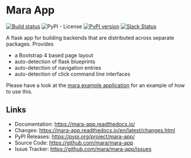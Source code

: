 # Mara App

[![Build status](https://github.com/mara/mara-app/actions/workflows/build_for_deployment.yaml/badge.svg)](https://github.com/mara/mara-app/actions/workflows/build_for_deployment.yaml)
![PyPI - License](https://img.shields.io/pypi/l/mara-app.svg)
[![PyPI version](https://badge.fury.io/py/mara-app.svg)](https://badge.fury.io/py/mara-app)
[![Slack Status](https://img.shields.io/badge/slack-join_chat-white.svg?logo=slack&style=social)](https://communityinviter.com/apps/mara-users/public-invite)


A flask app for building backends that are distributed across separate packages. Provides
- a Bootstrap 4 based page layout
- auto-detection of flask blueprints
- auto-detection of navigation entries
- auto-detection of click command line interfaces

Please have a look at the [mara example application](https://github.com/mara/mara-example-project-1) for an example of how to use this.

## Links

* Documentation: https://mara-app.readthedocs.io/
* Changes: https://mara-app.readthedocs.io/en/latest/changes.html
* PyPI Releases: https://pypi.org/project/mara-app/
* Source Code: https://github.com/mara/mara-app
* Issue Tracker: https://github.com/mara/mara-app/issues
